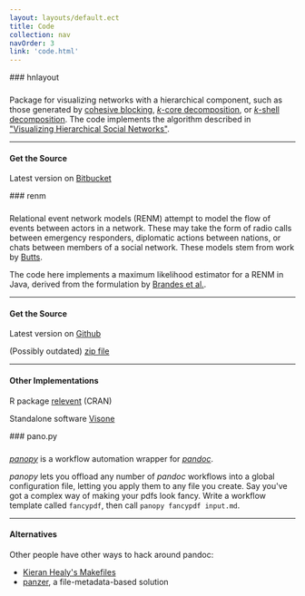 ```yaml
---
layout: layouts/default.ect
title: Code
collection: nav
navOrder: 3
link: 'code.html'
---
```


<div class="grid-x grid-margin-x">
<div class="cell medium-3 large-2">
### hnlayout
</div>

<div class="cell medium-8 large-6">
<h3 class="show-for-medium"></h3>

Package for visualizing networks with a hierarchical component, such as those
generated by [cohesive blocking](https://www.jstor.org/stable/3088904),
[*k*-core decomposition](https://arxiv.org/abs/cs/0504107), or [*k*-shell
decomposition](http://www.pnas.org/content/104/27/11150). The code implements
the algorithm described in ["Visualizing Hierarchical Social
Networks"](http://journals.sagepub.com/doi/abs/10.1177/2378023118772982).

<hr>

#### Get the Source

Latest version on [Bitbucket](https://bitbucket.org/avashevko/cblayout)

</div>
</div>
<div class="grid-x grid-margin-x">
<div class="cell medium-3 large-2">
### renm
</div>

<div class="cell medium-8 large-6">
<h3 class="show-for-medium"></h3>

Relational event network models (RENM) attempt to model the flow of events
between actors in a network. These may take the form of radio calls between
emergency responders, diplomatic actions between nations, or chats between
members of a social network. These models stem from work by
[Butts](http://www.jstor.org/stable/20451153).

The code here implements a maximum likelihood estimator for a RENM in Java,
derived from the formulation by [Brandes et
al.](http://dx.doi.org/10.1109/ASONAM.2009.28).

<hr>

#### Get the Source

Latest version on [Github](https://www.github.com/balachia/renm)

(Possibly outdated) [zip file](files/renm.zip)

<hr>

#### Other Implementations

R package [relevent](http://cran.r-project.org/web/packages/relevent/index.html) (CRAN)

Standalone software [Visone](http://www.visone.info/)

</div>
</div>
<div class="grid-x grid-margin-x">
<div class="cell medium-3 large-2">
### pano.py
</div>

<div class="cell medium-8 large-6">
<h3 class="show-for-medium"></h3>

[*panopy*](https://github.com/balachia/panopy) is a workflow automation wrapper
for [*pandoc*](https://pandoc.org/).

*panopy* lets you offload any number of *pandoc* workflows into a global
configuration file, letting you apply them to any file you create. Say you've
got a complex way of making your pdfs look fancy. Write a workflow template
called `fancypdf`, then call `panopy fancypdf input.md`.

<hr>

#### Alternatives

Other people have other ways to hack around pandoc:

- [Kieran Healy's Makefiles](http://kieranhealy.org/blog/archives/2014/01/23/plain-text/)
- [panzer](https://github.com/msprev/panzer), a file-metadata-based solution

</div>
</div>


